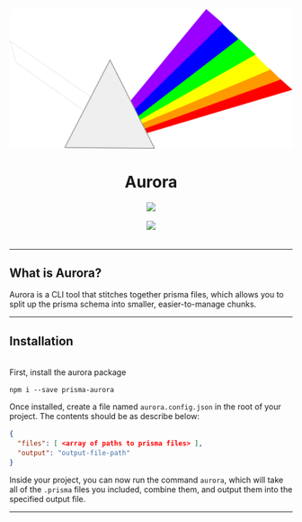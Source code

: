![Aurora](refraction.png)

<div align="center">
  <h1>Aurora</h1>

  <a href="https://www.npmjs.com/package/prisma-aurora"><img src="https://img.shields.io/npm/dt/prisma-aurora.svg?style=flat" /></a>

  <a href="https://slack.prisma.io/"><img src="https://img.shields.io/npm/v/prisma-aurora.svg?style=flat" /></a>
  <br />
  <br />
  <hr />
</div>

## What is Aurora?

Aurora is a CLI tool that stitches together prisma files, which allows you to split up the prisma schema into smaller, easier-to-manage chunks.

<hr>

## Installation

<br>
First, install the aurora package

```
npm i --save prisma-aurora
```

Once installed, create a file named `aurora.config.json` in the root of your project. The contents should be as describe below:
```json
{
  "files": [ <array of paths to prisma files> ],
  "output": "output-file-path"
}
```

Inside your project, you can now run the command `aurora`, which will take all of the `.prisma` files you included, combine them, and output them into the specified output file.

<hr>
